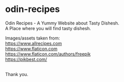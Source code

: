 # odin-recipes
Odin Recipes - A Yummy Website about Tasty Dishesh. <br/>
A Place where you will find tasty dishesh. <br/>

Images/assets taken from: <br/>
https://www.allrecipes.com <br/>
https://www.flaticon.com <br/>
https://www.flaticon.com/authors/freepik <br/>
https://pikbest.com/ <br/><br/>

Thank you.
